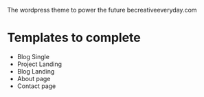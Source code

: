 The wordpress theme to power the future becreativeeveryday.com

# Templates to complete
* Blog Single
* Project Landing
* Blog Landing
* About page
* Contact page
